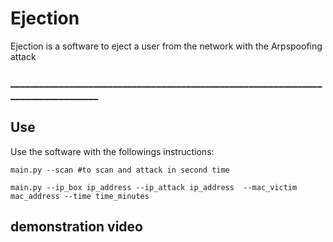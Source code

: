 # Ejection
Ejection is a software to eject a user from the network with the Arpspoofing attack
### __________________________________________________________________________________
## Use
Use the software with the followings instructions:

```
main.py --scan #to scan and attack in second time

main.py --ip_box ip_address --ip_attack ip_address  --mac_victim mac_address --time time_minutes

```

## demonstration video




